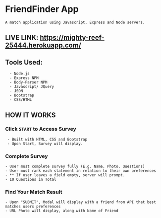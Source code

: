 # FriendFinder App
```
A match application using Javascript, Express and Node servers.
```

## LIVE LINK:  https://mighty-reef-25444.herokuapp.com/


## Tools Used: 
```
  - Node.js 
  - Express NPM
  - Body-Parser NPM
  - Javascript/ JQuery 
  - JSON
  - Bootstrap 
  - CSS/HTML

```

## HOW IT WORKS

### Click ```START``` to Access Survey
```
 - Built with HTML, CSS and Bootstrap 
 - Upon Start, Survey will display. 
```

### Complete Survey
```
- User must complete survey fully (E.g. Name, Photo, Questions) 
- User must rank each statement in relation to their own preferences 
- ** If user leaves a field empty, server will prompt. 
- 10 Questions in Total
```

### Find Your Match Result
```
- Upon "SUBMIT", Modal will display with a friend from API that best matches users preferences 
- URL Photo will display, along with Name of Friend
```


